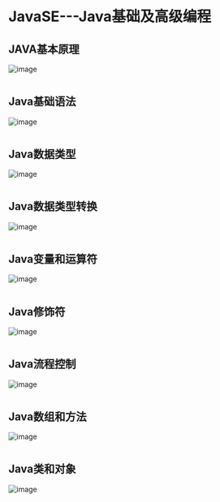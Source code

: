 # JavaSE---Java基础及高级编程
## JAVA基本原理
![image](/JavaSE思维导图图片/JAVA基本原理-0.png)
#
## Java基础语法
![image](/JavaSE思维导图图片/Java基础语法-1.png)
#
## Java数据类型
![image](/JavaSE思维导图图片/Java数据类型-2.png)
#
## Java数据类型转换
![image](/JavaSE思维导图图片/Java数据类型转换-3.png)
#
## Java变量和运算符
![image](/JavaSE思维导图图片/Java变量和运算符-4.png)
#
## Java修饰符
![image](/JavaSE思维导图图片/Java修饰符-5.png)
#
## Java流程控制
![image](/JavaSe思维导图图片/Java流程控制-6.png)
#
## Java数组和方法
![image](/JavaSE思维导图图片/Java数组和方法-7.png)
#
## Java类和对象
![image](/JavaSE思维导图图片/Java类和对象-8.png)
#


